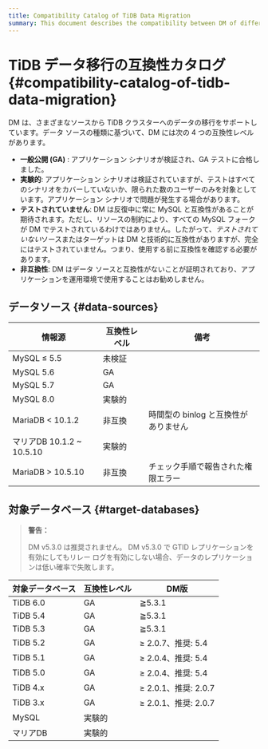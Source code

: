 ```yaml
---
title: Compatibility Catalog of TiDB Data Migration
summary: This document describes the compatibility between DM of different versions and upstream/downstream databases.
---
```


# TiDB データ移行の互換性カタログ {#compatibility-catalog-of-tidb-data-migration}

DM は、さまざまなソースから TiDB クラスターへのデータの移行をサポートしています。データ ソースの種類に基づいて、DM には次の 4 つの互換性レベルがあります。

-   **一般公開 (GA)** : アプリケーション シナリオが検証され、GA テストに合格しました。
-   **実験的**: アプリケーション シナリオは検証されていますが、テストはすべてのシナリオをカバーしていないか、限られた数のユーザーのみを対象としています。アプリケーション シナリオで問題が発生する場合があります。
-   **テストされていません**: DM は反復中に常に MySQL と互換性があることが期待されます。ただし、リソースの制約により、すべての MySQL フォークが DM でテストされているわけではありません。したがって、*テストされていない*ソースまたはターゲットは DM と技術的に互換性がありますが、完全にはテストされていません。つまり、使用する前に互換性を確認する必要があります。
-   **非互換性**: DM はデータ ソースと互換性がないことが証明されており、アプリケーションを運用環境で使用することはお勧めしません。

## データソース {#data-sources}

| 情報源                    | 互換性レベル | 備考                     |
| ---------------------- | ------ | ---------------------- |
| MySQL ≤ 5.5            | 未検証    |                        |
| MySQL 5.6              | GA     |                        |
| MySQL 5.7              | GA     |                        |
| MySQL 8.0              | 実験的    |                        |
| MariaDB &lt; 10.1.2    | 非互換    | 時間型の binlog と互換性がありません |
| マリアDB 10.1.2 ~ 10.5.10 | 実験的    |                        |
| MariaDB &gt; 10.5.10   | 非互換    | チェック手順で報告された権限エラー      |

## 対象データベース {#target-databases}

> **警告：**
>
> DM v5.3.0 は推奨されません。 DM v5.3.0 で GTID レプリケーションを有効にしてもリレー ログを有効にしない場合、データのレプリケーションは低い確率で失敗します。

| 対象データベース | 互換性レベル | DM版               |
| -------- | ------ | ----------------- |
| TiDB 6.0 | GA     | ≧5.3.1            |
| TiDB 5.4 | GA     | ≧5.3.1            |
| TiDB 5.3 | GA     | ≧5.3.1            |
| TiDB 5.2 | GA     | ≥ 2.0.7、推奨: 5.4   |
| TiDB 5.1 | GA     | ≥ 2.0.4、推奨: 5.4   |
| TiDB 5.0 | GA     | ≥ 2.0.4、推奨: 5.4   |
| TiDB 4.x | GA     | ≥ 2.0.1、推奨: 2.0.7 |
| TiDB 3.x | GA     | ≥ 2.0.1、推奨: 2.0.7 |
| MySQL    | 実験的    |                   |
| マリアDB    | 実験的    |                   |

